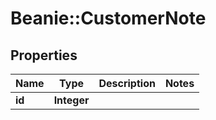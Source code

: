 # Beanie::CustomerNote

## Properties
Name | Type | Description | Notes
------------ | ------------- | ------------- | -------------
**id** | **Integer** |  | 


